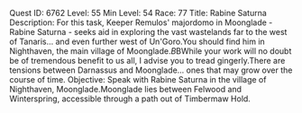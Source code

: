 Quest ID: 6762
Level: 55
Min Level: 54
Race: 77
Title: Rabine Saturna
Description: For this task, Keeper Remulos' majordomo in Moonglade - Rabine Saturna - seeks aid in exploring the vast wastelands far to the west of Tanaris... and even further west of Un'Goro.You should find him in Nighthaven, the main village of Moonglade.$B$BWhile your work will no doubt be of tremendous benefit to us all, I advise you to tread gingerly.There are tensions between Darnassus and Moonglade... ones that may grow over the course of time.
Objective: Speak with Rabine Saturna in the village of Nighthaven, Moonglade.Moonglade lies between Felwood and Winterspring, accessible through a path out of Timbermaw Hold.
